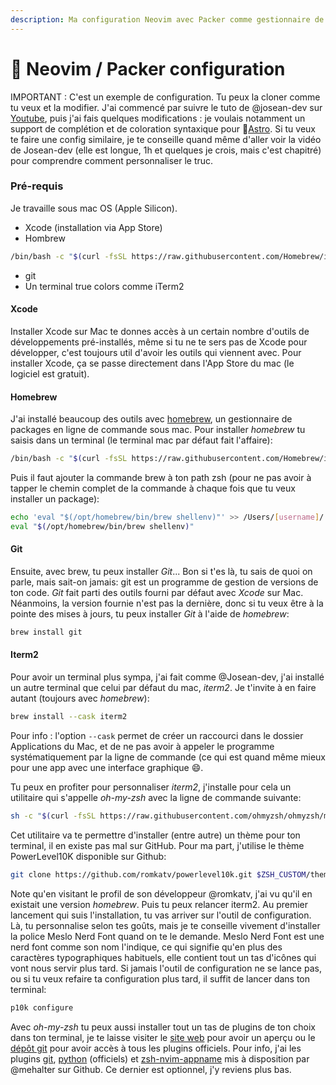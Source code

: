 ```yaml
---
description: Ma configuration Neovim avec Packer comme gestionnaire de plugins
---
```


# 🚀 Neovim / Packer configuration

IMPORTANT : C'est un exemple de configuration. Tu peux la cloner comme tu veux et la modifier. J'ai commencé par suivre le tuto de @josean-dev sur [Youtube](https://www.youtube.com/watch?v=vdn\_pKJUda8\&t=1878s), puis j'ai fais quelques modifications : je voulais notamment un support de complétion et de coloration syntaxique pour 🚀[Astro](https://astro.build). Si tu veux te faire une config similaire, je te conseille quand même d'aller voir la vidéo de Josean-dev (elle est longue, 1h et quelques je crois, mais c'est chapitré) pour comprendre comment personnaliser le truc.

### Pré-requis

Je travaille sous mac OS (Apple Silicon).&#x20;

* Xcode (installation via App Store)
* Hombrew

```bash
/bin/bash -c "$(curl -fsSL https://raw.githubusercontent.com/Homebrew/install/HEAD/install.sh)"
```

* git
* Un terminal true colors comme iTerm2

#### Xcode

Installer Xcode sur Mac te donnes accès à un certain nombre d'outils de développements pré-installés, même si tu ne te sers pas de Xcode pour développer, c'est toujours util d'avoir les outils qui viennent avec. Pour installer Xcode, ça se passe directement dans l'App Store du mac (le logiciel est gratuit).

#### Homebrew

J'ai installé beaucoup des outils avec [homebrew](https://brew.sh/), un gestionnaire de packages en ligne de commande sous mac. Pour installer _homebrew_ tu saisis dans un terminal (le terminal mac par défaut fait l'affaire):

```bash
/bin/bash -c "$(curl -fsSL https://raw.githubusercontent.com/Homebrew/install/HEAD/install.sh)"
```

Puis il faut ajouter la commande brew à ton path zsh (pour ne pas avoir à tapper le chemin complet de la commande à chaque fois que tu veux installer un package):

```bash
echo 'eval "$(/opt/homebrew/bin/brew shellenv)"' >> /Users/[username]/.zprofile
eval "$(/opt/homebrew/bin/brew shellenv)"
```

#### Git

Ensuite, avec brew, tu peux installer _Git_... Bon si t'es là, tu sais de quoi on parle, mais sait-on jamais: git est un programme de gestion de versions de ton code. _Git_ fait parti des outils fourni par défaut avec _Xcode_ sur Mac. Néanmoins, la version fournie n'est pas la dernière, donc si tu veux être à la pointe des mises à jours, tu peux installer _Git_ à l'aide de _homebrew_:

```bash
brew install git
```

#### Iterm2

Pour avoir un terminal plus sympa, j'ai fait comme @Josean-dev, j'ai installé un autre terminal que celui par défaut du mac, _iterm2_. Je t'invite à en faire autant (toujours avec _homebrew_):

```bash
brew install --cask iterm2
```

Pour info : l'option `--cask` permet de créer un raccourci dans le dossier Applications du Mac, et de ne pas avoir à appeler le programme systématiquement par la ligne de commande (ce qui est quand même mieux pour une app avec une interface graphique :smile:.&#x20;

Tu peux en profiter pour personnaliser _iterm2_, j'installe pour cela un utilitaire qui s'appelle _oh-my-zsh_ avec la ligne de commande suivante:

```bash
sh -c "$(curl -fsSL https://raw.githubusercontent.com/ohmyzsh/ohmyzsh/master/tools/install.sh)"
```

Cet utilitaire va te permettre d'installer (entre autre) un thème pour ton terminal, il en existe pas mal sur GitHub. Pour ma part, j'utilise le thème PowerLevel10K disponible sur Github:

```bash
git clone https://github.com/romkatv/powerlevel10k.git $ZSH_CUSTOM/themes/powerlevel10k
```

Note qu'en visitant le profil de son développeur @romkatv, j'ai vu qu'il en existait une version _homebrew_. Puis tu peux relancer iterm2. Au premier lancement qui suis l'installation, tu vas arriver sur l'outil de configuration. Là, tu personnalise selon tes goûts, mais je te conseille vivement d'installer la police Meslo Nerd Font quand on te le demande. Meslo Nerd Font est une nerd font comme son nom l'indique, ce qui signifie qu'en plus des caractères typographiques habituels, elle contient tout un tas d'icônes qui vont nous servir plus tard. Si jamais l'outil de configuration ne se lance pas, ou si tu veux refaire ta configuration plus tard, il suffit de lancer dans ton terminal:

```bash
p10k configure
```

Avec _oh-my-zsh_ tu peux aussi installer tout un tas de plugins de ton choix dans ton terminal, je te laisse visiter le [site web](https://ohmyz.sh/) pour avoir un aperçu ou le [dépôt git](https://github.com/ohmyzsh/ohmyzsh/tree/master/plugins) pour avoir accès à tous les plugins officiels. Pour info, j'ai les plugins [git](https://github.com/ohmyzsh/ohmyzsh/tree/master/plugins/git), [python](https://github.com/ohmyzsh/ohmyzsh/tree/master/plugins/python) (officiels) et [zsh-nvim-appname](https://github.com/mehalter/zsh-nvim-appname) mis à disposition par @mehalter sur Github.  Ce dernier est optionnel, j'y reviens plus bas.

